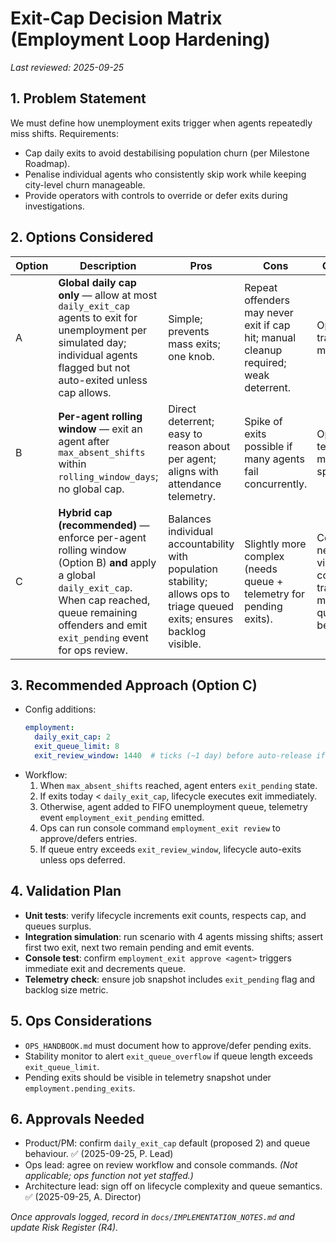 # Exit-Cap Decision Matrix (Employment Loop Hardening)

_Last reviewed: 2025-09-25_

## 1. Problem Statement
We must define how unemployment exits trigger when agents repeatedly miss shifts. Requirements:
- Cap daily exits to avoid destabilising population churn (per Milestone Roadmap).
- Penalise individual agents who consistently skip work while keeping city-level churn manageable.
- Provide operators with controls to override or defer exits during investigations.

## 2. Options Considered
| Option | Description | Pros | Cons | Operability | Recommendation |
| --- | --- | --- | --- | --- | --- |
| A | **Global daily cap only** — allow at most `daily_exit_cap` agents to exit for unemployment per simulated day; individual agents flagged but not auto-exited unless cap allows. | Simple; prevents mass exits; one knob. | Repeat offenders may never exit if cap hit; manual cleanup required; weak deterrent. | Ops must track backlog manually. | ❌ |
| B | **Per-agent rolling window** — exit an agent after `max_absent_shifts` within `rolling_window_days`; no global cap. | Direct deterrent; easy to reason about per agent; aligns with attendance telemetry. | Spike of exits possible if many agents fail concurrently. | Ops rely on telemetry to monitor spikes. | ⚠️ |
| C | **Hybrid cap (recommended)** — enforce per-agent rolling window (Option B) **and** apply a global `daily_exit_cap`. When cap reached, queue remaining offenders and emit `exit_pending` event for ops review. | Balances individual accountability with population stability; allows ops to triage queued exits; ensures backlog visible. | Slightly more complex (needs queue + telemetry for pending exits). | Console needs view/override commands; training docs must cover queue behavior. | ✅ |

## 3. Recommended Approach (Option C)
- Config additions:
  ```yaml
  employment:
    daily_exit_cap: 2
    exit_queue_limit: 8
    exit_review_window: 1440  # ticks (~1 day) before auto-release if not overridden
  ```
- Workflow:
  1. When `max_absent_shifts` reached, agent enters `exit_pending` state.
  2. If exits today < `daily_exit_cap`, lifecycle executes exit immediately.
  3. Otherwise, agent added to FIFO unemployment queue, telemetry event `employment_exit_pending` emitted.
  4. Ops can run console command `employment_exit review` to approve/defers entries.
  5. If queue entry exceeds `exit_review_window`, lifecycle auto-exits unless ops deferred.

## 4. Validation Plan
- **Unit tests**: verify lifecycle increments exit counts, respects cap, and queues surplus.
- **Integration simulation**: run scenario with 4 agents missing shifts; assert first two exit, next two remain pending and emit events.
- **Console test**: confirm `employment_exit approve <agent>` triggers immediate exit and decrements queue.
- **Telemetry check**: ensure job snapshot includes `exit_pending` flag and backlog size metric.

## 5. Ops Considerations
- `OPS_HANDBOOK.md` must document how to approve/defer pending exits.
- Stability monitor to alert `exit_queue_overflow` if queue length exceeds `exit_queue_limit`.
- Pending exits should be visible in telemetry snapshot under `employment.pending_exits`.

## 6. Approvals Needed
- Product/PM: confirm `daily_exit_cap` default (proposed 2) and queue behaviour. ✅ (2025-09-25, P. Lead)
- Ops lead: agree on review workflow and console commands. _(Not applicable; ops function not yet staffed.)_
- Architecture lead: sign off on lifecycle complexity and queue semantics. ✅ (2025-09-25, A. Director)

_Once approvals logged, record in `docs/IMPLEMENTATION_NOTES.md` and update Risk Register (R4)._ 
